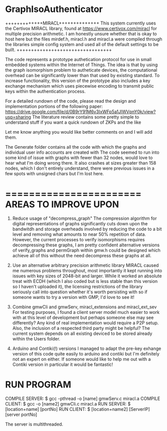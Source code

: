 # GraphIsoAuthenticator

+++++++++++++MIRACL++++++++++++++
This system currently uses the Certivox MIRACL library, found at https://www.certivox.com/miracl for multiple precision arithmetic. I am honestly unsure whether that is okay to host here but the files mirdef.h, miracl.h and miracl.a were compiled through the libraries simple config system and used all of the default settings to be built.
+++++++++++++++++++++++++++++++++

The code represents a prototype authetication protocol for use in small embedded systems within the Internet of Things. The idea is that by using the graph isomorphism problem to autheticate devices, the computational overhead can be significantly lower than that used by existing standard. To increase functionality, this version of the prototype also includes a key exchange mechanism which uses piecewise encoding to transmit public keys within the authentication process.

For a detailed rundown of the code, please read the design and implementation portions of the following paper: https://drive.google.com/file/d/0B9rY91M6v3IxWFp5a1JlWVpnY0k/view?usp=sharing The literature review contains some pretty simple to understand stuff if you want a quick rundown of ZKPs and the like

Let me know anything you would like better comments on and I will add them.


The Generate folder contains all the code with which the graphs and individual user info accounts are created with
The code seemed to run into some kind of issue with graphs with fewer than 32 nodes, would love to hear what I'm doing wrong there. It also crashes at sizes greater than 158 nodes, which I don't entirely understand, there were previous issues in a few spots with unsigned chars but I'm lost here.

=======================
AREAS TO IMPROVE UPON
=======================
1. Reduce usage of "decompress_graph"
The compression algorithm for digital representations of graphs significantly cuts down upon the bandwitdh and storage overheads involved by reducing the code to a bit level and removing what amounts to near 50% repetition of data. However, the current processes to verify isomorphisms requires decompressing these graphs, I am pretty confident alternative versions of verify_graphs and permGraph within gmw.h could be designed which achieve all of this without the need decompress these graphs at all.

2. Use an alternative arbitrary precision arithmetic library
MIRACL caused me numerous problems throughout, most importantly it kept running into issues with key sizes of 2048-bit and larger. While it worked an absolute treat with ECDH (which I also coded but is less stable than this version so I haven't uploaded it), the licensing restrictions of the library seriously call into question whether it's worth persisting with so if someone wants to try a version with GMP, I'd love to see it!

3. Combine gmwCli and gmwServ, miracl_extensions and miracl_ext_sev
For testing purposes, I found a client server model much easier to work with at this level of development but perhaps someone else may see differently? Any kind of real implementation would require a P2P setup.
Also, the inclusion of a respected third party might be helpful? The current system depends on all existing deviced to be stored already within the Users folder.

4. Arduino and Contiki(!) versions
I managed to adapt the pre-key exhange version of this code quite easily to arduino and contiki but I'm definitely not an expert on either. If someone would like to help me out with a Contiki version in particular it would be fantastic!




RUN PROGRAM
=====================
COMPILE SERVER: $ gcc -pthread -o [name] gmwServ.c miracl.a 
COMPILE CLIENT: $ gcc -o [name2] gmwCli.c miracl.a
RUN SERVER: $ [location+name] [portNo]
RUN CLIENT: $ [location+name2] [ServerIP] [server portNo]

The server is multithreaded.
